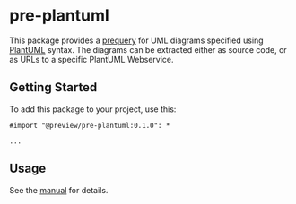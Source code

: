 # pre-plantuml

This package provides a [prequery](https://typst.app/universe/package/prequery) for UML diagrams specified using [PlantUML](https://www.plantuml.com/) syntax. The diagrams can be extracted either as source code, or as URLs to a specific PlantUML Webservice.

## Getting Started

To add this package to your project, use this:

```typ
#import "@preview/pre-plantuml:0.1.0": *

...
```

## Usage

See the [manual](docs/manual.pdf) for details.
